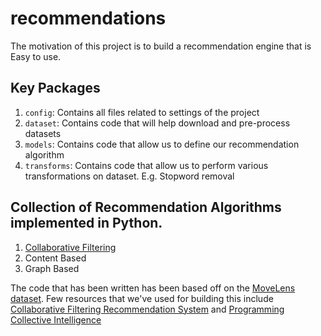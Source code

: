 # recommendations

The motivation of this project is to build a recommendation engine that is Easy to use.

## Key Packages

1. `config`: Contains all files related to settings of the project
1. `dataset`: Contains code that will help download and pre-process datasets
1. `models`: Contains code that allow us to define our recommendation algorithm
1. `transforms`: Contains code that allow us to perform various transformations on dataset. E.g. Stopword removal

## Collection of Recommendation Algorithms implemented in Python.

1. [Collaborative Filtering](https://en.wikipedia.org/wiki/Collaborative_filtering)
2. Content Based
3. Graph Based

The code that has been written has been based off on the [MoveLens dataset](http://grouplens.org/datasets/movielens/). Few resources that we've used for building this include [Collaborative Filtering Recommendation System](http://files.grouplens.org/papers/FnT%20CF%20Recsys%20Survey.pdf) and [Programming Collective Intelligence](http://shop.oreilly.com/product/9780596529321.do)
